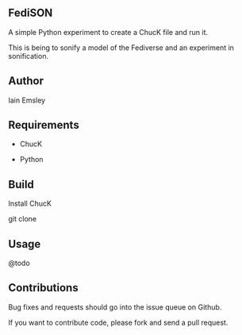 ## FediSON

A simple Python experiment to create a ChucK file and run it. 

This is being to sonify a model of the Fediverse and an experiment
in sonification. 

## Author

Iain Emsley

## Requirements

* ChucK

* Python

## Build

Install ChucK 

git clone

## Usage

@todo

## Contributions

Bug fixes and requests should go into the issue queue on Github.

If you want to contribute code, please fork and send a pull request.
